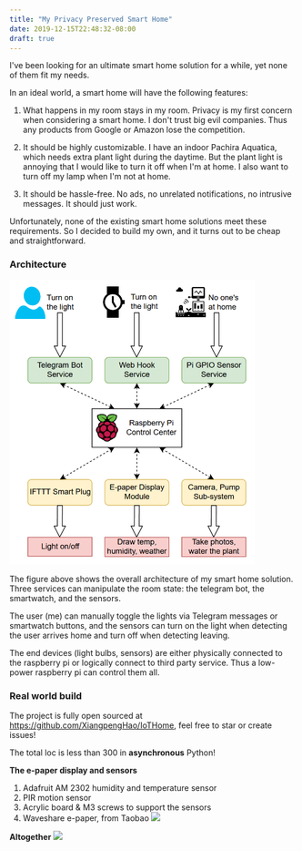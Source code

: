 ```yaml
---
title: "My Privacy Preserved Smart Home"
date: 2019-12-15T22:48:32-08:00
draft: true
---
```


I've been looking for an ultimate smart home solution for a while, yet none of them fit my needs.

In an ideal world, a smart home will have the following features:

1. What happens in my room stays in my room. Privacy is my first concern when considering a smart home. I don't trust big evil companies. Thus any products from Google or Amazon lose the competition.

2. It should be highly customizable. I have an indoor Pachira Aquatica, which needs extra plant light during the daytime. But the plant light is annoying that I would like to turn it off when I'm at home. I also want to turn off my lamp when I'm not at home. 

3. It should be hassle-free. No ads, no unrelated notifications, no intrusive messages. It should just work.

Unfortunately, none of the existing smart home solutions meet these requirements. So I decided to build my own, and it turns out to be cheap and straightforward.

### Architecture

<img src="/img/smart_home.png" height="500px" />

The figure above shows the overall architecture of my smart home solution. 
Three services can manipulate the room state: the telegram bot, the smartwatch, and the sensors. 

The user (me) can manually toggle the lights via Telegram messages or smartwatch buttons, and the sensors can turn on the light when detecting the user arrives home and turn off when detecting leaving.

The end devices (light bulbs, sensors) are either physically connected to the raspberry pi or logically connect to third party service. 
Thus a low-power raspberry pi can control them all.


### Real world build

The project is fully open sourced at https://github.com/XiangpengHao/IoTHome, feel free to star or create issues!

The total loc is less than 300 in **asynchronous** Python!

**The e-paper display and sensors**

1. Adafruit AM 2302 humidity and temperature sensor
2. PIR motion sensor
3. Acrylic board & M3 screws to support the sensors
4. Waveshare e-paper, from Taobao
![](https://raw.githubusercontent.com/XiangpengHao/IoTHome/master/images/smart_home.jpg)


**Altogether**
![](https://raw.githubusercontent.com/XiangpengHao/IoTHome/master/images/plant-may.png)
